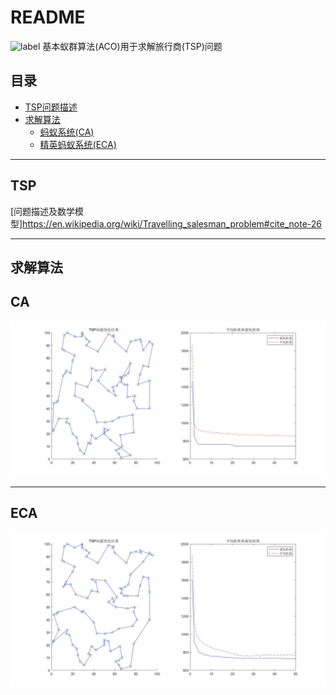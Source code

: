 README
===========================
![label](https://img.shields.io/badge/TSP-ACO-brightgreen.svg)
基本蚁群算法(ACO)用于求解旅行商(TSP)问题

## 目录
* [TSP问题描述](#TSP)
* [求解算法](#求解算法)
  * [蚂蚁系统(CA)](#CA)
  * [精英蚂蚁系统(ECA)](#ECA)

***

TSP
---
[问题描述及数学模型]https://en.wikipedia.org/wiki/Travelling_salesman_problem#cite_note-26

***
求解算法
---
CA
---
![CA](/result/TSP问题求解结果(蚁群算法).jpg)

***
ECA
---
![ECA](result/TSP问题求解结果（精英蚂蚁系统）.jpg)
